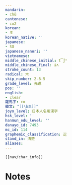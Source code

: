 ```yaml
---
mandarin:
- chǔ
cantonese:
- co2
korean:
- 초
korean_native: ''
japanese:
- SO
japanese_nanori: ''
vietnamese:
middle_chinese_initial: t͡ʃʰ
middle_chinese_final: ɨʌ
stroke_count: 13
radical: 木
skip_number: 2-8-5
grade_level: 先進
pos: ''
english:
- clear
羅馬字: co
韓文: "[[\b초]]"
joyo_level: 日本人名用漢字
hsk_level: ''
hanmun_edu_level: ''
danayo_id: 7493
mc_id: 114
graphemic_classification: 疋
stand_in: 清楚
aliases:
---
```

```meta-bind-embed
[[nav/char_info]]
```

# Notes
